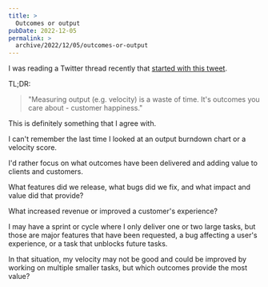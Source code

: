 ```yaml
---
title: >
  Outcomes or output
pubDate: 2022-12-05
permalink: >
  archive/2022/12/05/outcomes-or-output
---
```


I was reading a Twitter thread recently that [started with this tweet](https://twitter.com/allenholub/status/1594786089994067969).

TL;DR:

> "Measuring output (e.g. velocity) is a waste of time. It's outcomes you care about - customer happiness."

This is definitely something that I agree with.

I can't remember the last time I looked at an output burndown chart or a velocity score.

I'd rather focus on what outcomes have been delivered and adding value to clients and customers.

What features did we release, what bugs did we fix, and what impact and value did that provide?

What increased revenue or improved a customer's experience?

I may have a sprint or cycle where I only deliver one or two large tasks, but those are major features that have been requested, a bug affecting a user's experience, or a task that unblocks future tasks.

In that situation, my velocity may not be good and could be improved by working on multiple smaller tasks, but which outcomes provide the most value?
